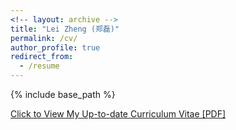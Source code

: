 ```yaml
---
<!-- layout: archive -->
title: "Lei Zheng (郑磊)"
permalink: /cv/
author_profile: true
redirect_from:
  - /resume
---
```


{% include base_path %}

[Click to View My Up-to-date Curriculum Vitae [PDF]](http://lzheng21.github.io/files/cv.pdf)

<!-- <embed src="http://lantaoyu.com/files/lantaoyu_cv.pdf" width="650" height="1800" type='application/pdf'> -->
